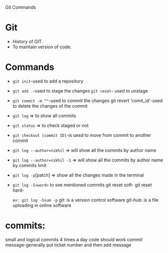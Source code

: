 Git Commands

# Git

- History of GIT.
- To maintain version of code.

# Commands

- `git init`-used to add a repository
- `git add .`-used to stage the changes
  `git reset`- used to unstage
- `git commit -m ""`-used to commit the changes
  git revert 'comit_id'-used to delete the changes of the commit
- `git log` => to show all commits
- `git status` => to check staged or not
- `git checkout [commit ID]`-is uesd to move from commit to another commit
- `git log --author=nikhil` => will show all the commits by author name
- `git log --author=nikhil -1` => will show all the commits by author name by commits limit
- `git log -p`[patch] => show all the changes made in the terminal
- `git log -S<word>` to see <words> mentioned commits
  git reset soft-
  git reset hard-

  `ex:
git log -Ssum -p`
  git: is a version control software
  git-hub: is a file uploading in online software

# commits:

small and logical
commits 4 times a day
code should work
commit message-generally put ticket number and then add message
